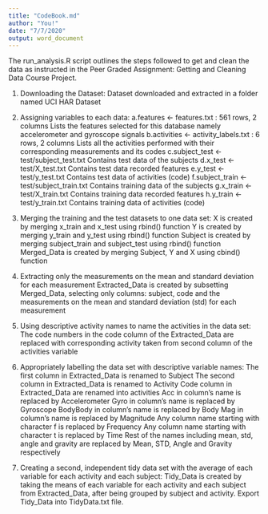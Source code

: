 ```yaml
---
title: "CodeBook.md"
author: "You!"
date: "7/7/2020"
output: word_document
---
```


The run_analysis.R script outlines the steps followed to get and clean the data as instructed in the Peer Graded Assignment: Getting and Cleaning Data Course Project.

1. Downloading the Dataset:
Dataset downloaded and extracted in a folder named UCI HAR Dataset

2. Assigning variables to each data:
a.features <- features.txt : 561 rows, 2 columns
Lists the features selected for this database namely accelerometer and gyroscope signals
b.activities <- activity_labels.txt : 6 rows, 2 columns
Lists all the activities performed with their corresponding measurements and its codes
c.subject_test <- test/subject_test.txt 
Contains test data of the subjects
d.x_test <- test/X_test.txt
Contains test data recorded features
e.y_test <- test/y_test.txt
Contains test data of activities (code)
f.subject_train <- test/subject_train.txt
Contains training data of the subjects
g.x_train <- test/X_train.txt
Contains training data recorded features
h.y_train <- test/y_train.txt
Contains training data of activities (code)

3. Merging the training and the test datasets to one data set:
X is created by merging x_train and x_test using rbind() function
Y is created by merging y_train and y_test using rbind() function
Subject is created by merging subject_train and subject_test using rbind() function
Merged_Data is created by merging Subject, Y and X using cbind() function

4. Extracting only the measurements on the mean and standard deviation for each measurement
Extracted_Data is created by subsetting Merged_Data, selecting only columns: subject, code and the measurements on the mean and standard deviation (std) for each measurement

5. Using descriptive activity names to name the activities in the data set:
The code numbers in the code column of the Extracted_Data are replaced with corresponding activity taken from second column of the activities variable

6. Appropriately labelling the data set with descriptive variable names:
The first column in Extracted_Data is renamed to Subject
The second column in Extracted_Data is renamed to Activity
Code column in Extracted_Data are renamed into activities
Acc in column’s name is replaced by Accelerometer
Gyro in column’s name is replaced by Gyroscope
BodyBody in column’s name is replaced by Body
Mag in column’s name is replaced by Magnitude
Any column name starting with character f is replaced by Frequency
Any column name starting with character t is replaced by Time
Rest of the names including mean, std, angle and gravity are replaced by Mean, STD, Angle and Gravity respectively

7. Creating a second, independent tidy data set with the average of each variable for each activity and each subject:
Tidy_Data is created by taking the means of each variable for each activity and each subject from Extracted_Data, after being grouped by subject and activity.
Export Tidy_Data into TidyData.txt file.